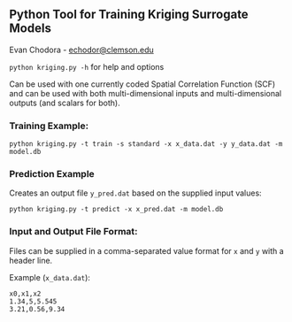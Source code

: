 ## Python Tool for Training Kriging Surrogate Models

Evan Chodora - echodor@clemson.edu

`python kriging.py -h` for help and options

Can be used with one currently coded Spatial Correlation Function (SCF) and can be used with both
multi-dimensional inputs and multi-dimensional outputs (and scalars for both).

### Training Example:

`python kriging.py -t train -s standard -x x_data.dat -y y_data.dat -m model.db`

### Prediction Example
Creates an output file `y_pred.dat` based on the supplied input values:

`python kriging.py -t predict -x x_pred.dat -m model.db`

### Input and Output File Format:
Files can be supplied in a comma-separated value format for `x` and `y` with a header line.

Example (`x_data.dat`):

```
x0,x1,x2
1.34,5,5.545
3.21,0.56,9.34
```
